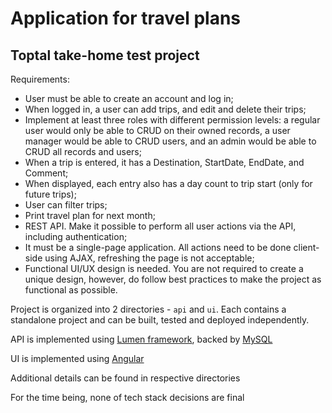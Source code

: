 # Application for travel plans
## Toptal take-home test project

Requirements:

- User must be able to create an account and log in;
- When logged in, a user can add trips, and edit and delete their trips;
- Implement at least three roles with different permission levels: a regular user would only be able to CRUD on their owned records, a user manager would be able to CRUD users, and an admin would be able to CRUD all records and users;
- When a trip is entered, it has a Destination, StartDate, EndDate, and Comment;
- When displayed, each entry also has a day count to trip start (only for future trips);
- User can filter trips;
- Print travel plan for next month;
- REST API. Make it possible to perform all user actions via the API, including authentication;
- It must be a single-page application. All actions need to be done client-side using AJAX, refreshing the page is not acceptable;
- Functional UI/UX design is needed. You are not required to create a unique design, however, do follow best practices to make the project as functional as possible.

Project is organized into 2 directories - `api` and `ui`. Each contains a standalone project and can be built, tested and deployed independently.

API is implemented using [Lumen framework](https://lumen.laravel.com/), backed by [MySQL](https://www.mysql.com/)

UI is implemented using [Angular](https://angular.io/)

Additional details can be found in respective directories

For the time being, none of tech stack decisions are final
